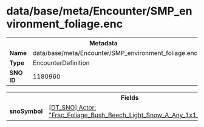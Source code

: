<h1>data/base/meta/Encounter/SMP_environment_foliage.enc</h1><table><tr><th colspan="100%">Metadata</th></tr><tr><td><b>Name</b></td><td>data/base/meta/Encounter/SMP_environment_foliage.enc</td></tr><tr><td><b>Type</b></td><td>EncounterDefinition</td></tr><tr><td><b>SNO ID</b></td><td>1180960</td></tr></table>

<table><tr><th colspan="100%">Fields</th></tr><tr><td><b>snoSymbol</b></td><td><a href="..\Actor\Frac_Foliage_Bush_Beech_Light_Snow_A_Any_1x1_Arrangement_SP.acr">[DT_SNO] Actor: "Frac_Foliage_Bush_Beech_Light_Snow_A_Any_1x1_Arrangement_SP"</a></td></tr></table>


